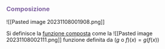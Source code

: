 
### <font color="#8064a2">Composizione</font> 

 ![[Pasted image 20231108001908.png]]

 Si definisce la <u>funzione composta</u> come la
 ![[Pasted image 20231108002111.png]]
 funzione definita da $(g \text{ o }f)(x)=g(f(x))$
 